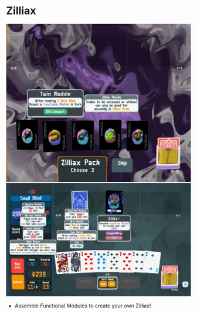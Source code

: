 # Zilliax
<img width=600px src="Zilliax/assets/github1.png?raw=true" alt="Project logo">
<img width=600px src="Zilliax/assets/github2.png?raw=true" alt="Project logo">

- Assemble Functional Modules to create your own Zilliax!
